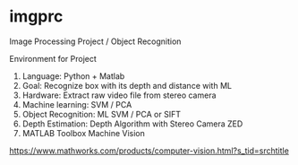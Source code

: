 # imgprc
Image Processing Project / Object Recognition

Environment for Project
1. Language: Python + Matlab
2. Goal: Recognize box with its depth and distance with ML
3. Hardware: Extract raw video file from stereo camera
4. Machine learning: SVM / PCA
5. Object Recognition: ML SVM / PCA or SIFT
6. Depth Estimation: Depth Algorithm with Stereo Camera ZED
7. MATLAB Toolbox Machine Vision

https://www.mathworks.com/products/computer-vision.html?s_tid=srchtitle
